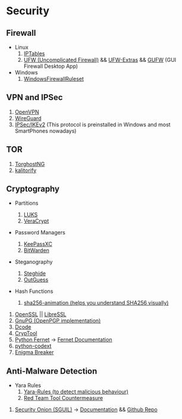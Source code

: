 # Security

## Firewall

* Linux
    1. [IPTables](https://www.netfilter.org/projects/iptables/index.html)
    2. [UFW (Uncomplicated Firewall)](https://launchpad.net/ufw) && [UFW-Extras](https://github.com/xyproto/ufw-extras) && [GUFW](https://gufw.org/) (GUI Firewall Desktop App)
* Windows
    1. [WindowsFirewallRuleset](https://github.com/metablaster/WindowsFirewallRuleset)

## VPN and IPSec

1. [OpenVPN](https://openvpn.net/index.php/open-source.html)
2. [WireGuard](https://www.wireguard.com/)
2. [IPSec/IKEv2](https://www.strongswan.org) (This protocol is preinstalled in Windows and most SmartPhones nowadays)

## TOR

1. [TorghostNG](https://github.com/84KaliPleXon3/GitHackTools-TorghostNG)
2. [kalitorify](https://github.com/BrainfuckSec/kalitorify)

## Cryptography

* Partitions
    1. [LUKS](https://gitlab.com/cryptsetup/cryptsetup/)
    2. [VeraCrypt](https://www.veracrypt.fr/)

* Password Managers
    1. [KeePassXC](https://keepassxc.org/)
    2. [BitWarden](https://bitwarden.com)

* Steganography
    1. [Steghide](http://steghide.sourceforge.net)
    2. [OutGuess](https://github.com/resurrecting-open-source-projects/outguess)

* Hash Functions
    1. [sha256-animation (helps you understand SHA256 visually)](https://github.com/in3rsha/sha256-animation)

1. [OpenSSL](https://www.openssl.org) || [LibreSSL](https://www.libressl.org/)
2. [GnuPG (OpenPGP implementation)](https://www.gnupg.org/)
3. [Dcode](https://www.dcode.fr/en)
4. [CrypTool](https://www.cryptool.org/en/ct2/)
5. [Python Fernet](https://github.com/pyca/cryptography) -> [Fernet Documentation](https://cryptography.io/en/latest/)
5. [python-codext](https://github.com/dhondta/python-codext/)
6. [Enigma Breaker](https://github.com/mikepound/enigma)

## Anti-Malware Detection

* Yara Rules
    1. [Yara-Rules (to detect malicious behaviour)](https://github.com/InQuest/yara-rules)
    2. [Red Team Tool Countermeasure](https://github.com/fireeye/red_team_tool_countermeasures)

1. [Security Onion (SGUIL)](https://securityonionsolutions.com/) -> [Documentation](https://docs.securityonion.net/en/2.3/) && [Github Repo](https://github.com/Security-Onion-Solutions/securityonion)